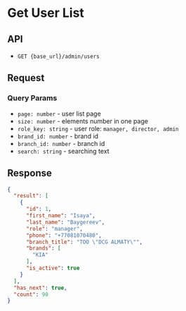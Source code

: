 # Get User List

## API

- `GET {base_url}/admin/users`

## Request

### Query Params

- `page: number` - user list page
- `size: number` - elements number in one page
- `role_key: string` - user role: `manager, director, admin`
- `brand_id: number` - brand id
- `branch_id: number` - branch id
- `search: string` - searching text


## Response

```json
{
  "result": [
    {
      "id": 1,
      "first_name": "Isaya",
      "last_name": "Baygereev",
      "role": "manager",
      "phone": "+77081070480",
      "branch_title": "ТОО \"DCG ALMATY\"",
      "brands": [
        "KIA"
      ],
      "is_active": true
    }
  ],
  "has_next": true,
  "count": 90
}
```
